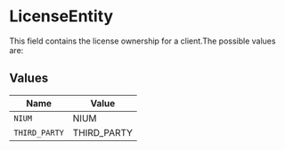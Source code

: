 # LicenseEntity

This field contains the license ownership for a client.The possible values are:


## Values

| Name          | Value         |
| ------------- | ------------- |
| `NIUM`        | NIUM          |
| `THIRD_PARTY` | THIRD_PARTY   |